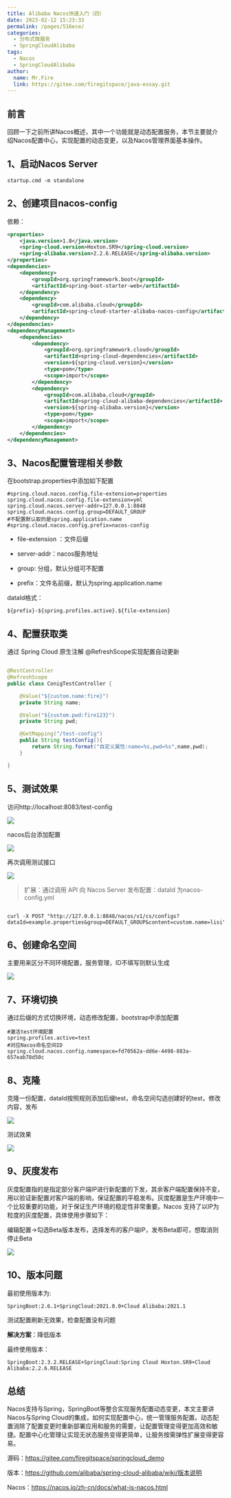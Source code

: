 ```yaml
---
title: Alibaba Nacos快速入门（四）
date: 2023-02-12 15:23:33
permalink: /pages/516ece/
categories:
  - 分布式微服务
  - SpringCloudAlibaba
tags:
  - Nacos
  - SpringCloudAlibaba
author: 
  name: Mr.Fire
  link: https://gitee.com/firegitspace/java-essay.git
---
```


## 前言
回顾一下之前所讲Nacos概述，其中一个功能就是动态配置服务，本节主要就介绍Nacos配置中心，实现配置的动态变更，以及Nacos管理界面基本操作。

## 1、启动Nacos Server
```shell
startup.cmd -m standalone
```

## 2、创建项目nacos-config

依赖：
```xml
<properties>
    <java.version>1.8</java.version>
    <spring-cloud.version>Hoxton.SR9</spring-cloud.version>
    <spring-alibaba.version>2.2.6.RELEASE</spring-alibaba.version>
</properties>
<dependencies>
    <dependency>
        <groupId>org.springframework.boot</groupId>
        <artifactId>spring-boot-starter-web</artifactId>
    </dependency>
    <dependency>
        <groupId>com.alibaba.cloud</groupId>
        <artifactId>spring-cloud-starter-alibaba-nacos-config</artifactId>
    </dependency>
</dependencies>
<dependencyManagement>
    <dependencies>
        <dependency>
            <groupId>org.springframework.cloud</groupId>
            <artifactId>spring-cloud-dependencies</artifactId>
            <version>${spring-cloud.version}</version>
            <type>pom</type>
            <scope>import</scope>
        </dependency>
        <dependency>
            <groupId>com.alibaba.cloud</groupId>
            <artifactId>spring-cloud-alibaba-dependencies</artifactId>
            <version>${spring-alibaba.version}</version>
            <type>pom</type>
            <scope>import</scope>
        </dependency>
    </dependencies>
</dependencyManagement>

```

## 3、Nacos配置管理相关参数

在bootstrap.properties中添加如下配置
```properties
#spring.cloud.nacos.config.file-extension=properties
spring.cloud.nacos.config.file-extension=yml
spring.cloud.nacos.server-addr=127.0.0.1:8848
spring.cloud.nacos.config.group=DEFAULT_GROUP
#不配置默认取的是spring.application.name
#spring.cloud.nacos.config.prefix=nacos-config
```
- file-extension ：文件后缀

- server-addr：nacos服务地址

- group: 分组，默认分组可不配置

- prefix：文件名前缀，默认为spring.application.name

dataId格式：
```properties
${prefix}-${spring.profiles.active}.${file-extension}
```

## 4、配置获取类

通过 Spring Cloud 原生注解 @RefreshScope实现配置自动更新
```java

@RestController
@RefreshScope
public class ConigTestController {

    @Value("${custom.name:fire}")
    private String name;

    @Value("${custom.pwd:fire123}")
    private String pwd;

    @GetMapping("/test-config")
    public String testConfig(){
        return String.format("自定义属性:name=%s,pwd=%s",name,pwd);
    }

}
```
## 5、测试效果

访问http://localhost:8083/test-config

![](https://fire-repository.oss-cn-beijing.aliyuncs.com/spring-cloud/230212/12.png)

nacos后台添加配置

![](https://fire-repository.oss-cn-beijing.aliyuncs.com/spring-cloud/230212/13.png)

再次调用测试接口

![](https://fire-repository.oss-cn-beijing.aliyuncs.com/spring-cloud/230212/14.png)



>扩展：通过调用 API 向 Nacos Server 发布配置：dataId 为nacos-config.yml
```shell

curl -X POST "http://127.0.0.1:8848/nacos/v1/cs/configs?dataId=example.properties&group=DEFAULT_GROUP&content=custom.name=lisi"

```

## 6、创建命名空间

主要用来区分不同环境配置，服务管理，ID不填写则默认生成

![](https://fire-repository.oss-cn-beijing.aliyuncs.com/spring-cloud/230212/15.png)



## 7、环境切换

通过后缀的方式切换环境，动态修改配置，bootstrap中添加配置
```properties
#激活test环境配置
spring.profiles.active=test
#对应Nacos命名空间ID
spring.cloud.nacos.config.namespace=fd70562a-dd6e-4498-883a-657eab78d50c
```

## 8、克隆

克隆一份配置，dataId按照规则添加后缀test，命名空间勾选创建好的test，修改内容，发布

![](https://fire-repository.oss-cn-beijing.aliyuncs.com/spring-cloud/230212/16.png)


测试效果

![](https://fire-repository.oss-cn-beijing.aliyuncs.com/spring-cloud/230212/17.png)

## 9、灰度发布

灰度配置指的是指定部分客户端IP进行新配置的下发，其余客户端配置保持不变，用以验证新配置对客户端的影响，保证配置的平稳发布。灰度配置是生产环境中一个比较重要的功能，对于保证生产环境的稳定性非常重要。Nacos 支持了以IP为粒度的灰度配置，具体使用步骤如下：

编辑配置->勾选Beta版本发布，选择发布的客户端IP，发布Beta即可，想取消则停止Beta


![](https://fire-repository.oss-cn-beijing.aliyuncs.com/spring-cloud/230212/18.png)


## 10、版本问题

最初使用版本为:

`SpringBoot:2.6.1+SpringCloud:2021.0.0+Cloud Alibaba:2021.1`


测试配置刷新无效果，检查配置没有问题


**解决方案**：降低版本

最终使用版本：

`SpringBoot:2.3.2.RELEASE+SpringCloud:Spring Cloud Hoxton.SR9+Cloud Alibaba:2.2.6.RELEASE`



## 总结

Nacos支持与Spring，SpringBoot等整合实现服务配置动态变更，本文主要讲Nacos与Spring Cloud的集成，如何实现配置中心，统一管理服务配置。动态配置消除了配置变更时重新部署应用和服务的需要，让配置管理变得更加高效和敏捷。配置中心化管理让实现无状态服务变得更简单，让服务按需弹性扩展变得更容易。


源码：<https://gitee.com/firegitspace/springcloud_demo>

版本：<https://github.com/alibaba/spring-cloud-alibaba/wiki/版本说明>

Nacos：<https://nacos.io/zh-cn/docs/what-is-nacos.html>

